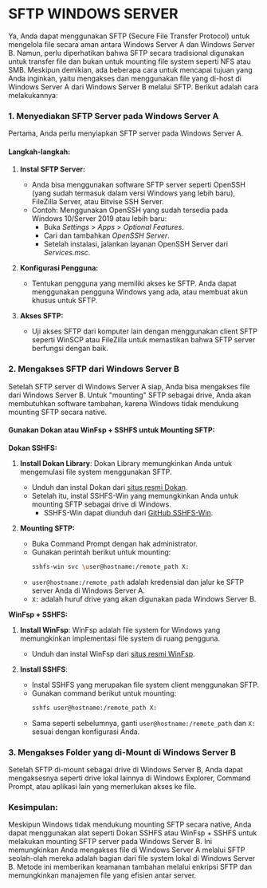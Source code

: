 
# SFTP WINDOWS SERVER


Ya, Anda dapat menggunakan SFTP (Secure File Transfer Protocol) untuk mengelola file secara aman antara Windows Server A dan Windows Server B. Namun, perlu diperhatikan bahwa SFTP secara tradisional digunakan untuk transfer file dan bukan untuk mounting file system seperti NFS atau SMB. Meskipun demikian, ada beberapa cara untuk mencapai tujuan yang Anda inginkan, yaitu mengakses dan menggunakan file yang di-host di Windows Server A dari Windows Server B melalui SFTP. Berikut adalah cara melakukannya:

### 1. **Menyediakan SFTP Server pada Windows Server A**

Pertama, Anda perlu menyiapkan SFTP server pada Windows Server A.

#### Langkah-langkah:
1. **Instal SFTP Server:**
   - Anda bisa menggunakan software SFTP server seperti OpenSSH (yang sudah termasuk dalam versi Windows yang lebih baru), FileZilla Server, atau Bitvise SSH Server.
   - Contoh: Menggunakan OpenSSH yang sudah tersedia pada Windows 10/Server 2019 atau lebih baru:
     - Buka *Settings* > *Apps* > *Optional Features*.
     - Cari dan tambahkan *OpenSSH Server*.
     - Setelah instalasi, jalankan layanan OpenSSH Server dari *Services.msc*.

2. **Konfigurasi Pengguna:**
   - Tentukan pengguna yang memiliki akses ke SFTP. Anda dapat menggunakan pengguna Windows yang ada, atau membuat akun khusus untuk SFTP.

3. **Akses SFTP:**
   - Uji akses SFTP dari komputer lain dengan menggunakan client SFTP seperti WinSCP atau FileZilla untuk memastikan bahwa SFTP server berfungsi dengan baik.

### 2. **Mengakses SFTP dari Windows Server B**

Setelah SFTP server di Windows Server A siap, Anda bisa mengakses file dari Windows Server B. Untuk "mounting" SFTP sebagai drive, Anda akan membutuhkan software tambahan, karena Windows tidak mendukung mounting SFTP secara native.

#### Gunakan Dokan atau WinFsp + SSHFS untuk Mounting SFTP:

**Dokan SSHFS:**
1. **Install Dokan Library**: Dokan Library memungkinkan Anda untuk mengemulasi file system menggunakan SFTP.
   - Unduh dan instal Dokan dari [situs resmi Dokan](https://dokan-dev.github.io/).
   - Setelah itu, instal SSHFS-Win yang memungkinkan Anda untuk mounting SFTP sebagai drive di Windows.
     - SSHFS-Win dapat diunduh dari [GitHub SSHFS-Win](https://github.com/billziss-gh/sshfs-win).

2. **Mounting SFTP:**
   - Buka Command Prompt dengan hak administrator.
   - Gunakan perintah berikut untuk mounting:
     ```bash
     sshfs-win svc \user@hostname:/remote_path X:
     ```
   - `user@hostname:/remote_path` adalah kredensial dan jalur ke SFTP server Anda di Windows Server A.
   - `X:` adalah huruf drive yang akan digunakan pada Windows Server B.

**WinFsp + SSHFS:**
1. **Install WinFsp**: WinFsp adalah file system for Windows yang memungkinkan implementasi file system di ruang pengguna.
   - Unduh dan instal WinFsp dari [situs resmi WinFsp](http://www.secfs.net/winfsp/).
   
2. **Install SSHFS**:
   - Instal SSHFS yang merupakan file system client menggunakan SFTP.
   - Gunakan command berikut untuk mounting:
     ```bash
     sshfs user@hostname:/remote_path X:
     ```
   - Sama seperti sebelumnya, ganti `user@hostname:/remote_path` dan `X:` sesuai dengan konfigurasi Anda.

### 3. **Mengakses Folder yang di-Mount di Windows Server B**
Setelah SFTP di-mount sebagai drive di Windows Server B, Anda dapat mengaksesnya seperti drive lokal lainnya di Windows Explorer, Command Prompt, atau aplikasi lain yang memerlukan akses ke file.

### **Kesimpulan:**
Meskipun Windows tidak mendukung mounting SFTP secara native, Anda dapat menggunakan alat seperti Dokan SSHFS atau WinFsp + SSHFS untuk melakukan mounting SFTP server pada Windows Server B. Ini memungkinkan Anda mengakses file di Windows Server A melalui SFTP seolah-olah mereka adalah bagian dari file system lokal di Windows Server B. Metode ini memberikan keamanan tambahan melalui enkripsi SFTP dan memungkinkan manajemen file yang efisien antar server.
